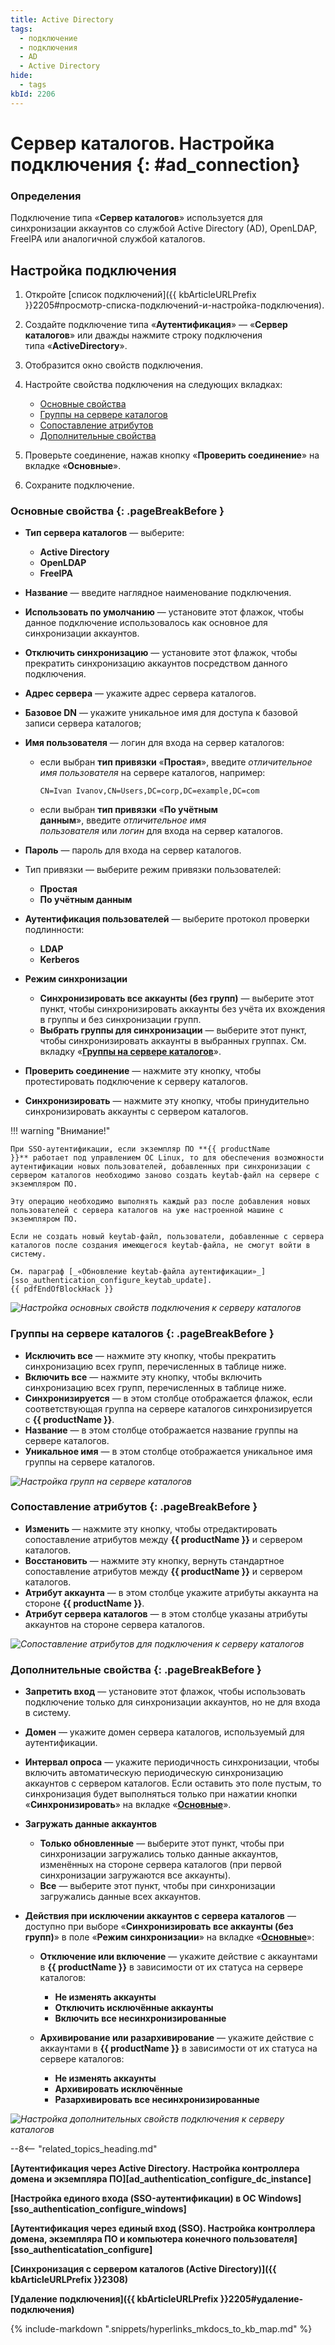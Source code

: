 ```yaml
---
title: Active Directory
tags:
  - подключение
  - подключения
  - AD
  - Active Directory
hide:
  - tags
kbId: 2206
---
```


# Сервер каталогов. Настройка подключения {: #ad_connection}

### Определения

Подключение типа «**Сервер каталогов**» используется для синхронизации аккаунтов со службой Active Directory (AD), OpenLDAP, FreeIPA или аналогичной службой каталогов.

## Настройка подключения

1. Откройте [список подключений]({{ kbArticleURLPrefix }}2205#просмотр-списка-подключений-и-настройка-подключения).
2. Создайте подключение типа «**Аутентификация**» — «**Сервер каталогов**» или дважды нажмите строку подключения типа «**ActiveDirectory**».
3. Отобразится окно свойств подключения.
4. Настройте свойства подключения на следующих вкладках:

    - [Основные свойства](#основные-свойства)
    - [Группы на сервере каталогов](#группы-на-сервере-каталогов)
    - [Сопоставление атрибутов](#сопоставление-атрибутов)
    - [Дополнительные свойства](#дополнительные-свойства)

5. Проверьте соединение, нажав кнопку «**Проверить соединение**» на вкладке «**Основные**».
6. Сохраните подключение.

### Основные свойства {: .pageBreakBefore }

- **Тип сервера каталогов** — выберите:

    - **Active Directory**
    - **OpenLDAP**
    - **FreeIPA**

- **Название** — введите наглядное наименование подключения.
- **Использовать по умолчанию** — установите этот флажок, чтобы данное подключение использовалось как основное для синхронизации аккаунтов.
- **Отключить синхронизацию** — установите этот флажок, чтобы прекратить синхронизацию аккаунтов посредством данного подключения.
- **Адрес сервера** — укажите адрес сервера каталогов.
- **Базовое DN** — укажите уникальное имя для доступа к базовой записи сервера каталогов;
- **Имя пользователя** — логин для входа на сервер каталогов:
    - если выбран **тип привязки** «**Простая**», введите _отличительное имя пользователя_ на сервере каталогов, например:

        ```
        CN=Ivan Ivanov,CN=Users,DC=corp,DC=example,DC=com
        ```

    - если выбран **тип привязки** «**По учётным данным**», введите _отличительное имя пользователя_ или _логин_ для входа на сервер каталогов.

- **Пароль** — пароль для входа на сервер каталогов.
- Тип привязки — выберите режим привязки пользователей:

    - **Простая**
    - **По учётным данным**

- **Аутентификация пользователей** — выберите протокол проверки подлинности:

    - **LDAP**
    - **Kerberos**

- **Режим синхронизации**

    - **Синхронизировать все аккаунты (без групп)** — выберите этот пункт, чтобы синхронизировать аккаунты без учёта их вхождения в группы и без синхронизации групп.
    - **Выбрать группы для синхронизации** — выберите этот пункт, чтобы синхронизировать аккаунты в выбранных группах. См. вкладку «**[Группы на сервере каталогов](#группы-на-сервере-каталогов)**».

- **Проверить соединение** — нажмите эту кнопку, чтобы протестировать подключение к серверу каталогов.
- **Синхронизировать** — нажмите эту кнопку, чтобы принудительно синхронизировать аккаунты с сервером каталогов.

!!! warning "Внимание!"

    При SSO-аутентификации, если экземпляр ПО **{{ productName }}** работает под управлением ОС Linux, то для обеспечения возможности аутентификации новых пользователей, добавленных при синхронизации с сервером каталогов необходимо заново создать keytab-файл на сервере с экземпляром ПО.

    Эту операцию необходимо выполнять каждый раз после добавления новых пользователей с сервера каталогов на уже настроенной машине с экземпляром ПО.

    Если не создать новый keytab-файл, пользователи, добавленные с сервера каталогов после создания имеющегося keytab-файла, не смогут войти в систему.

    См. параграф [_«Обновление keytab-файла аутентификации»_][sso_authentication_configure_keytab_update].
    {{ pdfEndOfBlockHack }}

_![Настройка основных свойств подключения к серверу каталогов](ad_connection_properties_settings.png)_
  
### Группы на сервере каталогов {: .pageBreakBefore }

- **Исключить все** — нажмите эту кнопку, чтобы прекратить синхронизацию всех групп, перечисленных в таблице ниже.
- **Включить все** — нажмите эту кнопку, чтобы включить синхронизацию всех групп, перечисленных в таблице ниже.
- **Синхронизируется** — в этом столбце отображается флажок, если соответствующая группа на сервере каталогов синхронизируется с **{{ productName }}**.
- **Название** — в этом столбце отображается название группы на сервере каталогов.
- **Уникальное имя** — в этом столбце отображается уникальное имя группы на сервере каталогов.

_![Настройка групп на сервере каталогов](ad_connection_groups_settings.png)_

### Сопоставление атрибутов {: .pageBreakBefore }

- **Изменить** — нажмите эту кнопку, чтобы отредактировать сопоставление атрибутов между **{{ productName }}** и сервером каталогов.
- **Восстановить** — нажмите эту кнопку, вернуть стандартное сопоставление атрибутов между **{{ productName }}** и сервером каталогов.
- **Атрибут аккаунта** — в этом столбце укажите атрибуты аккаунта на стороне **{{ productName }}**.
- **Атрибут сервера каталогов** — в этом столбце указаны атрибуты аккаунтов на стороне сервера каталогов.

_![Сопоставление атрибутов для подключения к серверу каталогов](ad_connection_attributes_difference.png)_

### Дополнительные свойства {: .pageBreakBefore }

- **Запретить вход** — установите этот флажок, чтобы использовать подключение только для синхронизации аккаунтов, но не для входа в систему.
- **Домен** — укажите домен сервера каталогов, используемый для аутентификации.
- **Интервал опроса** — укажите периодичность синхронизации, чтобы включить автоматическую периодическую синхронизацию аккаунтов с сервером каталогов. Если оставить это поле пустым, то синхронизация будет выполняться только при нажатии кнопки «**Синхронизировать**» на вкладке «**[Основные](#основные-свойства)**».
- **Загружать данные аккаунтов**

    - **Только обновленные** — выберите этот пункт, чтобы при синхронизации загружались только данные аккаунтов, изменённых на стороне сервера каталогов (при первой синхронизации загружаются все аккаунты).
    - **Все** — выберите этот пункт, чтобы при синхронизации загружались данные всех аккаунтов.

- **Действия при исключении аккаунтов с сервера каталогов** — доступно при выборе «**Синхронизировать все аккаунты (без групп)**» в поле «**Режим синхронизации**» на вкладке «**[Основные](#основные-свойства)**»:

    - **Отключение или включение** — укажите действие с аккаунтами в **{{ productName }}** в зависимости от их статуса на сервере каталогов:

        - **Не изменять аккаунты**
        - **Отключить исключённые аккаунты**
        - **Включить все несинхронизированные**

    - **Архивирование или разархивирование** — укажите действие с аккаунтами в **{{ productName }}** в зависимости от их статуса на сервере каталогов:

        - **Не изменять аккаунты**
        - **Архивировать исключённые**
        - **Разархивировать все несинхронизированные**

_![Настройка дополнительных свойств подключения к серверу каталогов](img/ad_connection_advanced_settings.png)_

--8<-- "related_topics_heading.md"

**[Аутентификация через Active Directory. Настройка контроллера домена и экземпляра ПО][ad_authentication_configure_dc_instance]**

**[Настройка единого входа (SSO-аутентификации) в ОС Windows][sso_authentication_configure_windows]**

**[Аутентификация через единый вход (SSO). Настройка контроллера домена, экземпляра ПО и компьютера конечного пользователя][sso_authenticatation_configure]**

**[Синхронизация с сервером каталогов (Active Directory)]({{ kbArticleURLPrefix }}2308)**

**[Удаление подключения]({{ kbArticleURLPrefix }}2205#удаление-подключения)**

{%
include-markdown ".snippets/hyperlinks_mkdocs_to_kb_map.md"
%}
